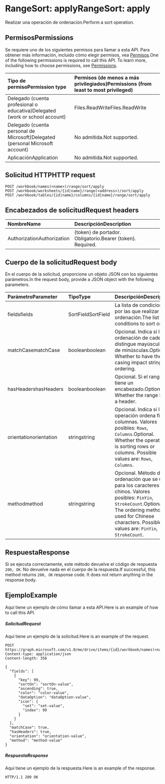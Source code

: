 # <a name="rangesort-apply"></a><span data-ttu-id="0c7af-101">RangeSort: apply</span><span class="sxs-lookup"><span data-stu-id="0c7af-101">RangeSort: apply</span></span>

<span data-ttu-id="0c7af-102">Realizar una operación de ordenación.</span><span class="sxs-lookup"><span data-stu-id="0c7af-102">Perform a sort operation.</span></span>
## <a name="permissions"></a><span data-ttu-id="0c7af-103">Permisos</span><span class="sxs-lookup"><span data-stu-id="0c7af-103">Permissions</span></span>
<span data-ttu-id="0c7af-p101">Se requiere uno de los siguientes permisos para llamar a esta API. Para obtener más información, incluido cómo elegir permisos, vea [Permisos](../../../concepts/permissions_reference.md).</span><span class="sxs-lookup"><span data-stu-id="0c7af-p101">One of the following permissions is required to call this API. To learn more, including how to choose permissions, see [Permissions](../../../concepts/permissions_reference.md).</span></span>

|<span data-ttu-id="0c7af-106">Tipo de permiso</span><span class="sxs-lookup"><span data-stu-id="0c7af-106">Permission type</span></span>      | <span data-ttu-id="0c7af-107">Permisos (de menos a más privilegiados)</span><span class="sxs-lookup"><span data-stu-id="0c7af-107">Permissions (from least to most privileged)</span></span>              |
|:--------------------|:---------------------------------------------------------|
|<span data-ttu-id="0c7af-108">Delegado (cuenta profesional o educativa)</span><span class="sxs-lookup"><span data-stu-id="0c7af-108">Delegated (work or school account)</span></span> | <span data-ttu-id="0c7af-109">Files.ReadWrite</span><span class="sxs-lookup"><span data-stu-id="0c7af-109">Files.ReadWrite</span></span>    |
|<span data-ttu-id="0c7af-110">Delegado (cuenta personal de Microsoft)</span><span class="sxs-lookup"><span data-stu-id="0c7af-110">Delegated (personal Microsoft account)</span></span> | <span data-ttu-id="0c7af-111">No admitida.</span><span class="sxs-lookup"><span data-stu-id="0c7af-111">Not supported.</span></span>    |
|<span data-ttu-id="0c7af-112">Aplicación</span><span class="sxs-lookup"><span data-stu-id="0c7af-112">Application</span></span> | <span data-ttu-id="0c7af-113">No admitida.</span><span class="sxs-lookup"><span data-stu-id="0c7af-113">Not supported.</span></span> |

## <a name="http-request"></a><span data-ttu-id="0c7af-114">Solicitud HTTP</span><span class="sxs-lookup"><span data-stu-id="0c7af-114">HTTP request</span></span>
<!-- { "blockType": "ignored" } -->
```http
POST /workbook/names(<name>)/range/sort/apply
POST /workbook/worksheets/{id|name}/range(<address>)/sort/apply
POST /workbook/tables/{id|name}/columns/{id|name}/range/sort/apply

```
## <a name="request-headers"></a><span data-ttu-id="0c7af-115">Encabezados de solicitud</span><span class="sxs-lookup"><span data-stu-id="0c7af-115">Request headers</span></span>
| <span data-ttu-id="0c7af-116">Nombre</span><span class="sxs-lookup"><span data-stu-id="0c7af-116">Name</span></span>       | <span data-ttu-id="0c7af-117">Descripción</span><span class="sxs-lookup"><span data-stu-id="0c7af-117">Description</span></span>|
|:---------------|:----------|
| <span data-ttu-id="0c7af-118">Authorization</span><span class="sxs-lookup"><span data-stu-id="0c7af-118">Authorization</span></span>  | <span data-ttu-id="0c7af-p102">{token} de portador. Obligatorio.</span><span class="sxs-lookup"><span data-stu-id="0c7af-p102">Bearer {token}. Required.</span></span> |

## <a name="request-body"></a><span data-ttu-id="0c7af-121">Cuerpo de la solicitud</span><span class="sxs-lookup"><span data-stu-id="0c7af-121">Request body</span></span>
<span data-ttu-id="0c7af-122">En el cuerpo de la solicitud, proporcione un objeto JSON con los siguientes parámetros.</span><span class="sxs-lookup"><span data-stu-id="0c7af-122">In the request body, provide a JSON object with the following parameters.</span></span>

| <span data-ttu-id="0c7af-123">Parámetro</span><span class="sxs-lookup"><span data-stu-id="0c7af-123">Parameter</span></span>    | <span data-ttu-id="0c7af-124">Tipo</span><span class="sxs-lookup"><span data-stu-id="0c7af-124">Type</span></span>   |<span data-ttu-id="0c7af-125">Descripción</span><span class="sxs-lookup"><span data-stu-id="0c7af-125">Description</span></span>|
|:---------------|:--------|:----------|
|<span data-ttu-id="0c7af-126">fields</span><span class="sxs-lookup"><span data-stu-id="0c7af-126">fields</span></span>|<span data-ttu-id="0c7af-127">SortField</span><span class="sxs-lookup"><span data-stu-id="0c7af-127">SortField</span></span>|<span data-ttu-id="0c7af-128">La lista de condiciones por las que realizar la ordenación.</span><span class="sxs-lookup"><span data-stu-id="0c7af-128">The list of conditions to sort on.</span></span>|
|<span data-ttu-id="0c7af-129">matchCase</span><span class="sxs-lookup"><span data-stu-id="0c7af-129">matchCase</span></span>|<span data-ttu-id="0c7af-130">boolean</span><span class="sxs-lookup"><span data-stu-id="0c7af-130">boolean</span></span>|<span data-ttu-id="0c7af-p103">Opcional. Indica si la ordenación de cadenas distingue mayúsculas de minúsculas.</span><span class="sxs-lookup"><span data-stu-id="0c7af-p103">Optional. Whether to have the casing impact string ordering.</span></span>|
|<span data-ttu-id="0c7af-133">hasHeaders</span><span class="sxs-lookup"><span data-stu-id="0c7af-133">hasHeaders</span></span>|<span data-ttu-id="0c7af-134">boolean</span><span class="sxs-lookup"><span data-stu-id="0c7af-134">boolean</span></span>|<span data-ttu-id="0c7af-p104">Opcional. Si el rango tiene un encabezado.</span><span class="sxs-lookup"><span data-stu-id="0c7af-p104">Optional. Whether the range has a header.</span></span>|
|<span data-ttu-id="0c7af-137">orientation</span><span class="sxs-lookup"><span data-stu-id="0c7af-137">orientation</span></span>|<span data-ttu-id="0c7af-138">string</span><span class="sxs-lookup"><span data-stu-id="0c7af-138">string</span></span>|<span data-ttu-id="0c7af-p105">Opcional. Indica si la operación ordena filas o columnas.  Valores posibles: `Rows`, `Columns`.</span><span class="sxs-lookup"><span data-stu-id="0c7af-p105">Optional. Whether the operation is sorting rows or columns.  Possible values are: `Rows`, `Columns`.</span></span>|
|<span data-ttu-id="0c7af-142">method</span><span class="sxs-lookup"><span data-stu-id="0c7af-142">method</span></span>|<span data-ttu-id="0c7af-143">string</span><span class="sxs-lookup"><span data-stu-id="0c7af-143">string</span></span>|<span data-ttu-id="0c7af-p106">Opcional. Método de ordenación que se usa para los caracteres chinos.  Valores posibles: `PinYin`, `StrokeCount`.</span><span class="sxs-lookup"><span data-stu-id="0c7af-p106">Optional. The ordering method used for Chinese characters.  Possible values are: `PinYin`, `StrokeCount`.</span></span>|

## <a name="response"></a><span data-ttu-id="0c7af-147">Respuesta</span><span class="sxs-lookup"><span data-stu-id="0c7af-147">Response</span></span>

<span data-ttu-id="0c7af-p107">Si se ejecuta correctamente, este método devuelve el código de respuesta `200, OK`. No devuelve nada en el cuerpo de la respuesta.</span><span class="sxs-lookup"><span data-stu-id="0c7af-p107">If successful, this method returns `200, OK` response code. It does not return anything in the response body.</span></span>

## <a name="example"></a><span data-ttu-id="0c7af-150">Ejemplo</span><span class="sxs-lookup"><span data-stu-id="0c7af-150">Example</span></span>
<span data-ttu-id="0c7af-151">Aquí tiene un ejemplo de cómo llamar a esta API.</span><span class="sxs-lookup"><span data-stu-id="0c7af-151">Here is an example of how to call this API.</span></span>
##### <a name="request"></a><span data-ttu-id="0c7af-152">Solicitud</span><span class="sxs-lookup"><span data-stu-id="0c7af-152">Request</span></span>
<span data-ttu-id="0c7af-153">Aquí tiene un ejemplo de la solicitud.</span><span class="sxs-lookup"><span data-stu-id="0c7af-153">Here is an example of the request.</span></span>
<!-- {
  "blockType": "request",
  "name": "rangesort_apply"
}-->
```http
POST https://graph.microsoft.com/v1.0/me/drive/items/{id}/workbook/names(<name>)/range/sort/apply
Content-type: application/json
Content-length: 358

{
  "fields": [
    {
      "key": 99,
      "sortOn": "sortOn-value",
      "ascending": true,
      "color": "color-value",
      "dataOption": "dataOption-value",
      "icon": {
        "set": "set-value",
        "index": 99
      }
    }
  ],
  "matchCase": true,
  "hasHeaders": true,
  "orientation": "orientation-value",
  "method": "method-value"
}
```

##### <a name="response"></a><span data-ttu-id="0c7af-154">Respuesta</span><span class="sxs-lookup"><span data-stu-id="0c7af-154">Response</span></span>
<span data-ttu-id="0c7af-155">Aquí tiene un ejemplo de la respuesta.</span><span class="sxs-lookup"><span data-stu-id="0c7af-155">Here is an example of the response.</span></span> 
<!-- {
  "blockType": "response",
  "truncated": true,
  "@odata.type": "microsoft.graph.none"
} -->
```http
HTTP/1.1 200 OK
```

<!-- uuid: 8fcb5dbc-d5aa-4681-8e31-b001d5168d79
2015-10-25 14:57:30 UTC -->
<!-- {
  "type": "#page.annotation",
  "description": "RangeSort: apply",
  "keywords": "",
  "section": "documentation",
  "tocPath": ""
}-->